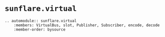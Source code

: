# `sunflare.virtual`

```{eval-rst}
.. automodule:: sunflare.virtual
    :members: VirtualBus, slot, Publisher, Subscriber, encode, decode
    :member-order: bysource
```
